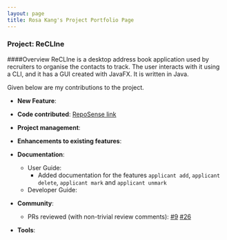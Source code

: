 ```yaml
---
layout: page
title: Rosa Kang's Project Portfolio Page
---
```


### Project: ReCLIne

####Overview
ReCLIne is a desktop address book application used by recruiters to organise the contacts to track.
The user interacts with it using a CLI, and it has a GUI created with JavaFX. It is written in Java.

Given below are my contributions to the project.

* **New Feature**:

* **Code contributed**: [RepoSense link](https://nus-cs2103-ay2122s2.github.io/tp-dashboard/?search=ro4k9&breakdown=true)

* **Project management**:

* **Enhancements to existing features**:

* **Documentation**:
    * User Guide:
        * Added documentation for the features `applicant add`, `applicant delete`, `applicant mark`
      and `applicant unmark`
    * Developer Guide:

* **Community**:
    * PRs reviewed (with non-trivial review comments):
      [\#9](https://github.com/AY2122S2-CS2103T-W15-1/tp/pull/9/files/3ec32ad945f8156a9a6359c1ec68609daffe2ebd)
      [\#26](https://github.com/AY2122S2-CS2103T-W15-1/tp/pull/26/files/b2a9d2a27fdcb519f62753e0a1335ff7ea9ce5c5)
* **Tools**:
